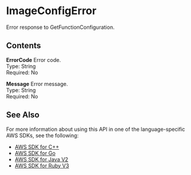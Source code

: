 # ImageConfigError<a name="API_ImageConfigError"></a>

Error response to GetFunctionConfiguration\.

## Contents<a name="API_ImageConfigError_Contents"></a>

 **ErrorCode**   <a name="SSS-Type-ImageConfigError-ErrorCode"></a>
Error code\.  
Type: String  
Required: No

 **Message**   <a name="SSS-Type-ImageConfigError-Message"></a>
Error message\.  
Type: String  
Required: No

## See Also<a name="API_ImageConfigError_SeeAlso"></a>

For more information about using this API in one of the language\-specific AWS SDKs, see the following:
+  [AWS SDK for C\+\+](https://docs.aws.amazon.com/goto/SdkForCpp/lambda-2015-03-31/ImageConfigError) 
+  [AWS SDK for Go](https://docs.aws.amazon.com/goto/SdkForGoV1/lambda-2015-03-31/ImageConfigError) 
+  [AWS SDK for Java V2](https://docs.aws.amazon.com/goto/SdkForJavaV2/lambda-2015-03-31/ImageConfigError) 
+  [AWS SDK for Ruby V3](https://docs.aws.amazon.com/goto/SdkForRubyV3/lambda-2015-03-31/ImageConfigError) 